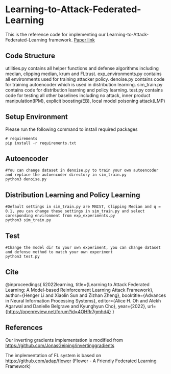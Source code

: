 # Learning-to-Attack-Federated-Learning
This is the reference code for implementing our Learning-to-Attack-Federated-Learning framework. [Paper link](https://openreview.net/pdf?id=4OHRr7gmhd4)

## Code Structure
utilities.py contains all helper functions and defense algorithms including median, clipping median, krum and FLtrust.
exp_environments.py contains all environments used for training attacker policy.
denoise.py contains code for training autoencoder which is used in distribution learning.
sim_train.py contains code for distribution learning and policy learning. 
test.py contains code for testing all other baselines including no attack, inner product manipulation(IPM), explicit boosting(EB), local model poisoning attack(LMP)

## Setup Environment

Please run the following command to install required packages

```
# requirements
pip install -r requirements.txt
```

## Autoencoder
```
#You can change dataset in denoise.py to train your own autoencoder and replace the autoencoder directory in sim_train.py
python3 denoise.py
```

## Distribution Learning and Policy Learning
```
#Default settings in sim_train.py are MNIST, Clipping Median and q = 0.1, you can change these settings in sim_train.py and select coresponding environment from exp_experiments.py
python3 sim_train.py
```
## Test
```
#Change the model dir to your own experiment, you can change dataset and defense method to match your own experiment
python3 test.py
```
## Cite
@inproceedings{
li2022learning,
title={Learning to Attack Federated Learning: A Model-based Reinforcement Learning Attack Framework},
author={Henger Li and Xiaolin Sun and Zizhan Zheng},
booktitle={Advances in Neural Information Processing Systems},
editor={Alice H. Oh and Alekh Agarwal and Danielle Belgrave and Kyunghyun Cho},
year={2022},
url={https://openreview.net/forum?id=4OHRr7gmhd4}
}

## References
Our inverting gradients implementation is modified from https://github.com/JonasGeiping/invertinggradients

The implementation of FL system is based on https://github.com/adap/flower (Flower - A Friendly Federated Learning Framework)
